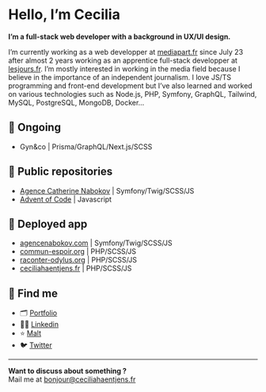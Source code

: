 # Hello, I’m Cecilia

**I’m a full-stack web developer with a background in UX/UI design.**

I’m currently working as a web developper at [mediapart.fr](https://www.mediapart.fr/) since July 23 after almost 2 years working as an apprentice full-stack developper at [lesjours.fr](https://lesjours.fr). I’m mostly interested in working in the media field because I believe in the importance of an independent journalism. I love JS/TS programming and front-end development but I’ve also learned and worked on various technologies such as Node.js, PHP, Symfony, GraphQL, Tailwind, MySQL, PostgreSQL, MongoDB, Docker…

## 🔨 Ongoing

- Gyn&co | Prisma/GraphQL/Next.js/SCSS

## 🎈 Public repositories

- [Agence Catherine Nabokov](https://github.com/ceciliahaentjens/agence-nabokov) | Symfony/Twig/SCSS/JS
- [Advent of Code](https://github.com/ceciliahaentjens/advent-of-code) | Javascript

## 🚀 Deployed app

- [agencenabokov.com](https://agencenabokov.com/) | Symfony/Twig/SCSS/JS
- [commun-espoir.org](http://commun-espoir.org/) | PHP/SCSS/JS
- [raconter-odylus.org](https://raconter-odylus.org/) | PHP/SCSS/JS
- [ceciliahaentjens.fr](https://ceciliahaentjens.fr/) | PHP/SCSS/JS

## 💌 Find me

- 🗂 [Portfolio](https://ceciliahaentjens.fr)
- 👩‍💻 [Linkedin](https://www.linkedin.com/in/cecilia-haentjens)
- ⭐️ [Malt](https://www.malt.fr/profile/ceciliahaentjens)
- 🐦 [Twitter](https://twitter.com/ceciliahntjens)

---

**Want to discuss about something ?**<br>
Mail me at [bonjour@ceciliahaentjens.fr](mailto:bonjour@ceciliahaentjens.fr)
